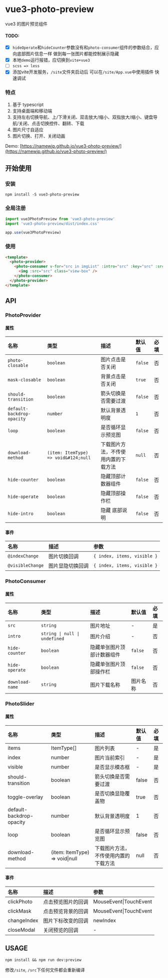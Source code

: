 # vue3-photo-preview

vue3 的图片预览组件

#### TODO:

- [x] `hideOperate`和`hideCounter`参数没有和`photo-consumer`组件的参数结合，应向底部图片信息一样 做到每一张图片都能控制展示隐藏
- [x] 本地`demo`运行报错，应切换到`vite+vue3`
- [ ] `scss => less`
- [x] 添加vite开发服务，`/site`文件夹启动后 可以在`/site/App.vue`中使用插件 快速调试

### 特点

1. 基于 typescript
2. 支持桌面端和移动端
3. 支持左右切换导航、上/下滑关闭、双击放大/缩小、双指放大/缩小、键盘导航/关闭、点击切换控件、翻转、下载
4. 图片尺寸自适应
5. 图片切换、打开、关闭动画

Demo: [https://namewjp.github.io/vue3-photo-preview/](https://namewjp.github.io/vue3-photo-preview/)

## 开始使用

### 安装

```
npm install -S vue3-photo-preview
```

### 全局注册

```js
import vue3PhotoPreview from 'vue3-photo-preview'
import 'vue3-photo-preview/dist/index.css'

app.use(vue3PhotoPreview)
```

### 使用

```html
<template>
  <photo-provider>
    <photo-consumer v-for="src in imgList" :intro="src" :key="src" :src="src">
      <img :src="src" class="view-box" />
    </photo-consumer>
  </photo-provider>
</template>
```

## API

### PhotoProvider

#### 属性

| 名称                       | 类型                                 | 描述                                 | 默认值  | 必填 |
| :------------------------- | :----------------------------------- | :----------------------------------- | :------ | :--- |
| `photo-closable`           | `boolean`                            | 图片点击是否关闭                     | `false` | 否   |
| `mask-closable`            | `boolean`                            | 背景点击是否关闭                     | `true`  | 否   |
| `should-transition`        | `boolean`                            | 箭头切换是否需要过渡                 | `false` | 否   |
| `default-backdrop-opacity` | `number`                             | 默认背景透明度                       | `1`     | 否   |
| `loop`                     | `boolean`                            | 是否循环显示预览图                   | `false` | 否   |
| `download-method`          | `(item: ItemType) => void&#124;null` | 下载图片方法，不传使用内置的下载方法 | `null`  | 否   |
| `hide-counter`             | `boolean`                            | 隐藏顶部计数器组件                   | `false` | 否   |
| `hide-operate`             | `boolean`                            | 隐藏顶部操作栏                       | `false` | 否   |
| `hide-intro`               | `boolean`                            | 隐藏 底部说明                        | `false` | 否   |

#### 事件

| 名称             | 描述             | 参数                        |
| :--------------- | :--------------- | :-------------------------- |
| `@indexChange`   | 图片切换回调     | `{ index, items, visible }` |
| `@visibleChange` | 图片显隐切换回调 | `{ index, items, visible }` |

### PhotoConsumer

#### 属性

| 名称            | 类型                          | 描述                       | 默认值   | 必填 |
| :-------------- | :---------------------------- | :------------------------- | :------- | :--- |
| `src`           | `string`                      | 图片地址                   | -        | 是   |
| `intro`         | `string \| null \| undefined` | 图片介绍                   | -        | 否   |
| `hide-counter`  | `boolean`                     | 隐藏单张图片顶部计数器组件 | `false`  | 否   |
| `hide-operate`  | `boolean`                     | 隐藏单张图片顶部操作栏     | `false`  | 否   |
| `download-name` | `string`                      | 图片下载名称               | 图片名称 | 否   |

### PhotoSlider

#### 属性

| 名称                     | 类型                               | 描述                                 | 默认值 | 必填 |
| :----------------------- | :--------------------------------- | :----------------------------------- | :----- | :--- |
| items                    | ItemType[]                         | 图片列表                             | -      | 是   |
| index                    | number                             | 图片当前索引                         | -      | 是   |
| visible                  | number                             | 是否显示模态框                       | -      | 是   |
| should-transition        | boolean                            | 箭头切换是否需要过渡                 | false  | 否   |
| toggle-overlay           | boolean                            | 是否切换显隐覆盖物                   | true   | 否   |
| default-backdrop-opacity | number                             | 默认背景透明度                       | 1      | 否   |
| loop                     | boolean                            | 是否循环显示预览图                   | false  | 否   |
| download-method          | (item: ItemType) => void&#124;null | 下载图片方法，不传使用内置的下载方法 | null   | 否   |

#### 事件

| 名称        | 描述               | 参数                       |
| :---------- | :----------------- | :------------------------- |
| clickPhoto  | 点击预览图片的回调 | MouseEvent&#124;TouchEvent |
| clickMask   | 点击预览背景的回调 | MouseEvent&#124;TouchEvent |
| changeIndex | 图片下标改变的回调 | newIndex                   |
| closeModal  | 关闭预览的回调     | -                          |

## USAGE

`npm install && npm run dev:preview`

修改`/site`, `/src`下任何文件都会重新编译

